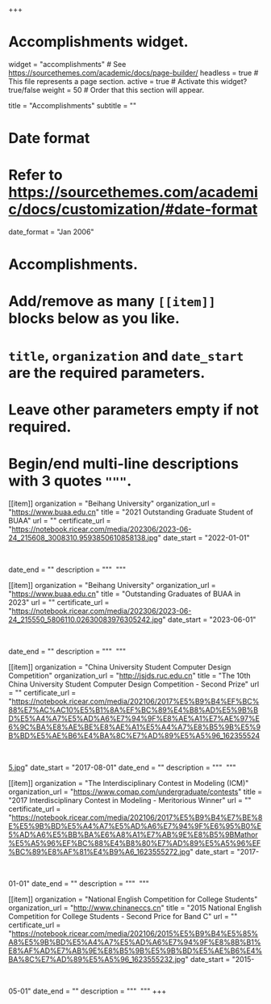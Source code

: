 +++
# Accomplishments widget.
widget = "accomplishments"  # See https://sourcethemes.com/academic/docs/page-builder/
headless = true  # This file represents a page section.
active = true  # Activate this widget? true/false
weight = 50  # Order that this section will appear.

title = "Accomplish­ments"
subtitle = ""

# Date format
#   Refer to https://sourcethemes.com/academic/docs/customization/#date-format
date_format = "Jan 2006"

# Accomplishments.
#   Add/remove as many `[[item]]` blocks below as you like.
#   `title`, `organization` and `date_start` are the required parameters.
#   Leave other parameters empty if not required.
#   Begin/end multi-line descriptions with 3 quotes `"""`.

[[item]]
  organization = "Beihang University"
  organization_url = "https://www.buaa.edu.cn"
  title = "2021 Outstanding Graduate Student of BUAA"
  url = ""
  certificate_url = "https://notebook.ricear.com/media/202306/2023-06-24_215608_3008310.9593850610858138.jpg"
  date_start = "2022-01-01"
  date_end = ""
  description = """
<img data-src="https://notebook.ricear.com/media/202306/2023-06-24_220537_5545410.5637030330236373.jpg" alt="" style="height: 60px;" class="lazyload">
"""

[[item]]
  organization = "Beihang University"
  organization_url = "https://www.buaa.edu.cn"
  title = "Outstanding Graduates of BUAA in 2023"
  url = ""
  certificate_url = "https://notebook.ricear.com/media/202306/2023-06-24_215550_5806110.02630083976305242.jpg"
  date_start = "2023-06-01"
  date_end = ""
  description = """
<img data-src="https://notebook.ricear.com/media/202306/2023-06-24_220537_5545410.5637030330236373.jpg" alt="" style="height: 60px;" class="lazyload">
"""

[[item]]
  organization = "China University Student Computer Design Competition"
  organization_url = "http://jsjds.ruc.edu.cn"
  title = "The 10th China University Student Computer Design Competition - Second Prize"
  url = ""
  certificate_url = "https://notebook.ricear.com/media/202106/2017%E5%B9%B4%EF%BC%88%E7%AC%AC10%E5%B1%8A%EF%BC%89%E4%B8%AD%E5%9B%BD%E5%A4%A7%E5%AD%A6%E7%94%9F%E8%AE%A1%E7%AE%97%E6%9C%BA%E8%AE%BE%E8%AE%A1%E5%A4%A7%E8%B5%9B%E5%9B%BD%E5%AE%B6%E4%BA%8C%E7%AD%89%E5%A5%96_1623555245.jpg"
  date_start = "2017-08-01"
  date_end = ""
  description = """
<img data-src="https://notebook.ricear.com/media/202107/jsjdsorg3_1627096131.jpeg" alt="" style="height: 60px;" class="lazyload">
"""


[[item]]
  organization = "The Interdisciplinary Contest in Modeling (ICM)"
  organization_url = "https://www.comap.com/undergraduate/contests"
  title = "2017 Interdisciplinary Contest in Modeling - Meritorious Winner"
  url = ""
  certificate_url = "https://notebook.ricear.com/media/202106/2017%E5%B9%B4%E7%BE%8E%E5%9B%BD%E5%A4%A7%E5%AD%A6%E7%94%9F%E6%95%B0%E5%AD%A6%E5%BB%BA%E6%A8%A1%E7%AB%9E%E8%B5%9BMathor%E5%A5%96%EF%BC%88%E4%B8%80%E7%AD%89%E5%A5%96%EF%BC%89%E8%AF%81%E4%B9%A6_1623555272.jpg"
  date_start = "2017-01-01"
  date_end = ""
  description = """
<img data-src="https://notebook.ricear.com/media/202107/comaplogo_1627096542.gif" alt="" style="height: 60px;" class="lazyload">
"""

[[item]]
  organization = "National English Competition for College Students"
  organization_url = "http://www.chinaneccs.cn"
  title = "2015 National English Competition for College Students - Second Price for Band C"
  url = ""
  certificate_url = "https://notebook.ricear.com/media/202106/2015%E5%B9%B4%E5%85%A8%E5%9B%BD%E5%A4%A7%E5%AD%A6%E7%94%9F%E8%8B%B1%E8%AF%AD%E7%AB%9E%E8%B5%9B%E5%9B%BD%E5%AE%B6%E4%BA%8C%E7%AD%89%E5%A5%96_1623555232.jpg"
  date_start = "2015-05-01"
  date_end = ""
  description = """
<img data-src="https://notebook.ricear.com/media/202107/neccs_logo@2x_1627097222.png" alt="" style="height: 60px;" class="lazyload">
"""
+++
